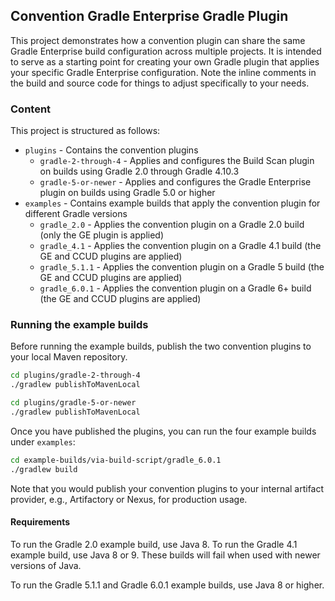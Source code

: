 ## Convention Gradle Enterprise Gradle Plugin

This project demonstrates how a convention plugin can share the same Gradle Enterprise build configuration across multiple projects. It 
is intended to serve as a starting point for creating your own Gradle plugin that applies your specific Gradle Enterprise configuration. Note
the inline comments in the build and source code for things to adjust specifically to your needs.

### Content

This project is structured as follows:

  * `plugins` - Contains the convention plugins
    * `gradle-2-through-4` - Applies and configures the Build Scan plugin on builds using Gradle 2.0 through Gradle 4.10.3
    * `gradle-5-or-newer` - Applies and configures the Gradle Enterprise plugin on builds using Gradle 5.0 or higher
  * `examples` - Contains example builds that apply the convention plugin for different Gradle versions
    * `gradle_2.0` - Applies the convention plugin on a Gradle 2.0 build (only the GE plugin is applied)
    * `gradle_4.1` - Applies the convention plugin on a Gradle 4.1 build (the GE and CCUD plugins are applied)
    * `gradle_5.1.1` - Applies the convention plugin on a Gradle 5 build (the GE and CCUD plugins are applied)
    * `gradle_6.0.1` - Applies the convention plugin on a Gradle 6+ build (the GE and CCUD plugins are applied)

### Running the example builds

Before running the example builds, publish the two convention plugins to your local Maven repository.

```bash
cd plugins/gradle-2-through-4
./gradlew publishToMavenLocal

cd plugins/gradle-5-or-newer
./gradlew publishToMavenLocal
```

Once you have published the plugins, you can run the four example builds under `examples`:

```bash
cd example-builds/via-build-script/gradle_6.0.1
./gradlew build
```

Note that you would publish your convention plugins to your internal artifact provider, e.g., Artifactory or Nexus, for production usage.

#### Requirements

To run the Gradle 2.0 example build, use Java 8. To run the Gradle 4.1 example build, use Java 8 or 9. These builds will fail when used with newer versions of Java.

To run the Gradle 5.1.1 and Gradle 6.0.1 example builds, use Java 8 or higher.
